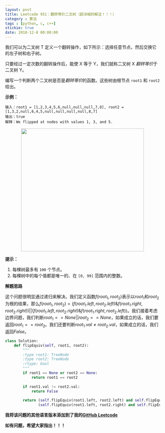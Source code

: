 ```yaml
---
layout: post
title: Leetcode 951：翻转等价二叉树（超详细的解法！！！）
category : 算法
tags : [python, c, c++]
stickie: true
date: 2018-12-8 00:00:00
---
```


我们可以为二叉树 T 定义一个翻转操作，如下所示：选择任意节点，然后交换它的左子树和右子树。

只要经过一定次数的翻转操作后，能使 X 等于 Y，我们就称二叉树 X *翻转等价*于二叉树 Y。

编写一个判断两个二叉树是否是*翻转等价*的函数。这些树由根节点 `root1` 和 `root2` 给出。

**示例：**

```
输入：root1 = [1,2,3,4,5,6,null,null,null,7,8], root2 = [1,3,2,null,6,4,5,null,null,null,null,8,7]
输出：true
解释：We flipped at nodes with values 1, 3, and 5.
```

<center class="half">
    <img src="https://assets.leetcode.com/uploads/2018/11/29/tree_ex.png" width="400" hegiht="200">
</center>

**提示：**

1. 每棵树最多有 `100` 个节点。
2. 每棵树中的每个值都是唯一的、在 `[0, 99]` 范围内的整数。

**解题思路**

这个问题很明显通过递归来解决。我们定义函数$f(root_1,root_2)$表示以$root_1$和$root_2$为根的结果，那么$f(root_1,root_2)=(f(root_1.left, root_2.left)\&f(root_1.right,root_2.right))||(f(root_1.left, root_2.right)\&f(root_1.right,root_2.left))$。我们接着考虑边界问题，我们判断$root_1==None||root_2==None$，如果成立的话，我们要返回$root_1==root_2$。我们还要判断$root_1.val\neq root_2.val$，如果成立的话，我们返回$False$。

```python
class Solution:
    def flipEquiv(self, root1, root2):
        """
        :type root1: TreeNode
        :type root2: TreeNode
        :rtype: bool
        """
        if root1 == None or root2 == None:
            return root1 == root2
        
        if root1.val != root2.val:
            return False
        
        return (self.flipEquiv(root1.left, root2.left) and self.flipEquiv(root1.right, root2.right)) or\
               (self.flipEquiv(root1.left, root2.right) and self.flipEquiv(root1.right, root2.left))
```

**我将该问题的其他语言版本添加到了我的[GitHub Leetcode](https://github.com/luliyucoordinate/Leetcode)**

**如有问题，希望大家指出！！！**